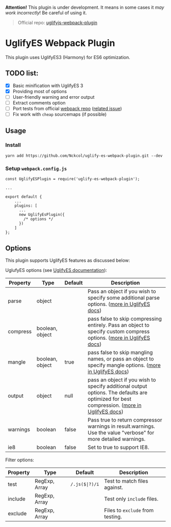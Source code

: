 **Attention!** 
This plugin is under development. It means in some cases it _may work incorrectly_! Be careful of using it.
> Official repo: [uglifyjs-webpack-plugin](https://github.com/webpack-contrib/uglifyjs-webpack-plugin)

# UglifyES Webpack Plugin
This plugin uses UglifyES3 (Harmony) for ES6 optimization.

## TODO list:

- [x] Basic minification with UglifyES 3
- [x] Providing most of options
- [ ] User-friendly warning and error output
- [ ] Extract comments option
- [ ] Port tests from official [webpack repo](https://github.com/webpack/webpack) ([related issue](https://github.com/webpack-contrib/uglifyjs-webpack-plugin/issues/1))
- [ ] Fix work with `cheap` sourcemaps (if possible)

## Usage

### Install

`yarn add https://github.com/Nckcol/uglify-es-webpack-plugin.git --dev`


### Setup `webpack.config.js`

```
const UglifyESPlugin = require('uglify-es-webpack-plugin');

...

export default {
    ...
    plugins: [
      ...
      new UglifyEsPlugin({
        /* options */
      })
    ]
};

```

## Options

This plugin supports UglifyES features as discussed below:

 UglufyES options (see [UglifyES documentation](https://github.com/mishoo/UglifyJS2/tree/harmony#minify-options)): 

| Property | Type | Default | Description |
| --- | --- | --- | --- |
| parse | object | | Pass an object if you wish to specify some additional parse options. ([more in UglifyES docs](https://github.com/mishoo/UglifyJS2/tree/harmony#parse-options)) |
| compress | boolean, object | |  pass false to skip compressing entirely. Pass an object to specify custom compress options. ([more in UglifyES docs](https://github.com/mishoo/UglifyJS2/tree/harmony#compress-options)) |
| mangle | boolean, object | true | pass false to skip mangling names, or pass an object to specify mangle options. ([more in UglifyES docs](https://github.com/mishoo/UglifyJS2/tree/harmony#mangle-options)) |
| output | object | null | pass an object if you wish to specify additional output options. The defaults are optimized for best compression. ([more in UglifyES docs](https://github.com/mishoo/UglifyJS2/tree/harmony#compress-options)) |
| warnings | boolean | false | Pass true to return compressor warnings in result.warnings. Use the value "verbose" for more detailed warnings. |
| ie8 | boolean | false | Set to true to support IE8. |

Filter options:

| Property | Type | Default | Description |
| --- | --- | --- | --- |
| test | RegExp, Array<RegExp> | <code>/\.js($&#124;\?)/i</code> | Test to match files against. |
| include | RegExp, Array<RegExp> | | Test only `include` files. |
| exclude | RegExp, Array<RegExp> | | Files to `exclude` from testing. |
